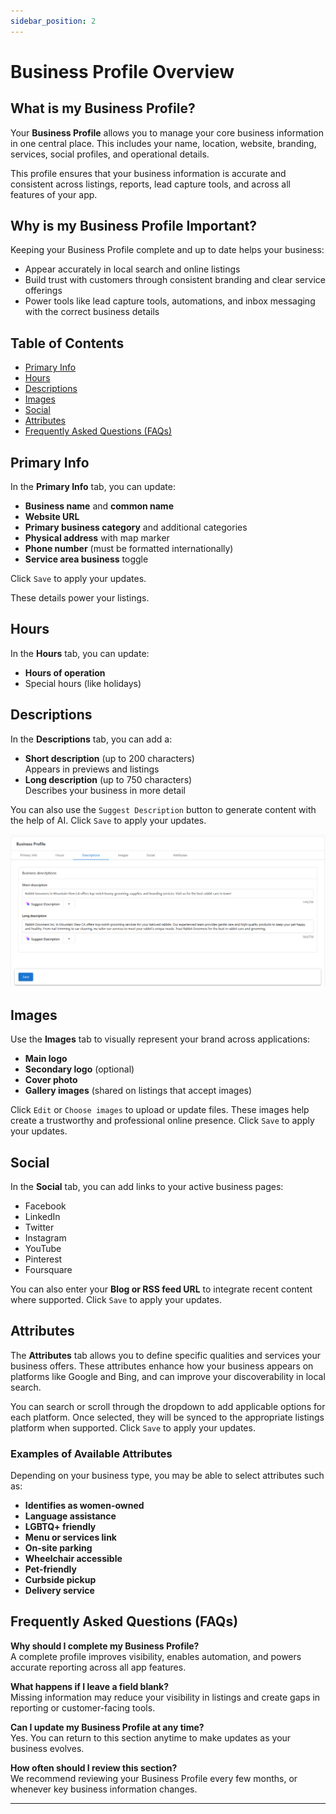 ```yaml
---
sidebar_position: 2
---
```

# Business Profile Overview

## What is my Business Profile?
Your **Business Profile** allows you to manage your core business information in one central place. This includes your name, location, website, branding, services, social profiles, and operational details.

This profile ensures that your business information is accurate and consistent across listings, reports, lead capture tools, and across all features of your app.

## Why is my Business Profile Important?
Keeping your Business Profile complete and up to date helps your business:
- Appear accurately in local search and online listings
- Build trust with customers through consistent branding and clear service offerings
- Power tools like lead capture tools, automations, and inbox messaging with the correct business details

## Table of Contents
- [Primary Info](#primary-info)
- [Hours](#hours)
- [Descriptions](#descriptions)
- [Images](#images)
- [Social](#social)
- [Attributes](#attributes)
- [Frequently Asked Questions (FAQs)](#frequently-asked-questions-faqs)

## Primary Info
In the **Primary Info** tab, you can update:

- **Business name** and **common name**
- **Website URL**
- **Primary business category** and additional categories
- **Physical address** with map marker
- **Phone number** (must be formatted internationally)
- **Service area business** toggle

Click `Save` to apply your updates.

These details power your listings. 

## Hours
In the **Hours** tab, you can update:

- **Hours of operation**
- Special hours (like holidays)

## Descriptions
In the **Descriptions** tab, you can add a:

- **Short description** (up to 200 characters)  
  Appears in previews and listings  
- **Long description** (up to 750 characters)  
  Describes your business in more detail  

You can also use the `Suggest Description` button to generate content with the help of AI. Click `Save` to apply your updates.

![Administration Settings Overview](./img/administration_descriptions.png)

## Images
Use the **Images** tab to visually represent your brand across applications:

- **Main logo**
- **Secondary logo** (optional)
- **Cover photo**
- **Gallery images** (shared on listings that accept images)

Click `Edit` or `Choose images` to upload or update files. These images help create a trustworthy and professional online presence. Click `Save` to apply your updates.

## Social
In the **Social** tab, you can add links to your active business pages:

- Facebook  
- LinkedIn  
- Twitter  
- Instagram  
- YouTube  
- Pinterest  
- Foursquare  

You can also enter your **Blog or RSS feed URL** to integrate recent content where supported. Click `Save` to apply your updates.

## Attributes

The **Attributes** tab allows you to define specific qualities and services your business offers. These attributes enhance how your business appears on platforms like Google and Bing, and can improve your discoverability in local search.

You can search or scroll through the dropdown to add applicable options for each platform. Once selected, they will be synced to the appropriate listings platform when supported. Click `Save` to apply your updates.

### Examples of Available Attributes

Depending on your business type, you may be able to select attributes such as:

- **Identifies as women-owned**
- **Language assistance**
- **LGBTQ+ friendly**
- **Menu or services link**
- **On-site parking**
- **Wheelchair accessible**
- **Pet-friendly**
- **Curbside pickup**
- **Delivery service**


## Frequently Asked Questions (FAQs)

**Why should I complete my Business Profile?**  
A complete profile improves visibility, enables automation, and powers accurate reporting across all app features.

**What happens if I leave a field blank?**  
Missing information may reduce your visibility in listings and create gaps in reporting or customer-facing tools.

**Can I update my Business Profile at any time?**  
Yes. You can return to this section anytime to make updates as your business evolves.

**How often should I review this section?**  
We recommend reviewing your Business Profile every few months, or whenever key business information changes.

---
